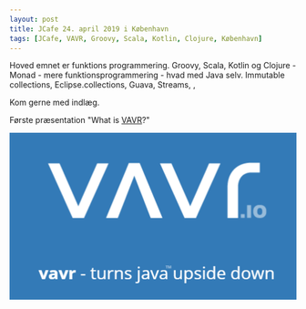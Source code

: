 ```yaml
---
layout: post
title: JCafe 24. april 2019 i København
tags: [JCafe, VAVR, Groovy, Scala, Kotlin, Clojure, København]
---
```


Hoved emnet er funktions programmering.
Groovy, Scala, Kotlin og Clojure - Monad - 
mere funktionsprogrammering - hvad med Java selv. Immutable collections, Eclipse.collections, Guava, Streams, , 

Kom gerne med indlæg.


Første præsentation  "What is [VAVR](http://www.vavr.io/)?"
 
![vavr](/assets/img/posts/2019/vavr.png)
